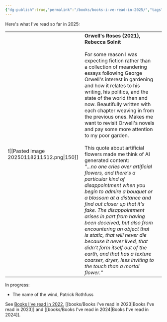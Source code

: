 ```yaml
---
{"dg-publish":true,"permalink":"/books/books-i-ve-read-in-2025/","tags":["reading"],"noteIcon":"","created":"2025-01-18"}
---
```



Here's what I've read so far in 2025:

|                                           |                                                                                                                                                                                                                                                                                                                                                                                                                                                                                                                                                                                                                                                                                                                                                                                                                                                                                                                                                                                                                                          |     |
| ----------------------------------------- | ---------------------------------------------------------------------------------------------------------------------------------------------------------------------------------------------------------------------------------------------------------------------------------------------------------------------------------------------------------------------------------------------------------------------------------------------------------------------------------------------------------------------------------------------------------------------------------------------------------------------------------------------------------------------------------------------------------------------------------------------------------------------------------------------------------------------------------------------------------------------------------------------------------------------------------------------------------------------------------------------------------------------------------------- | --- |
| ![[Pasted image 20250118211512.png\|150]] | **Orwell's Roses (2021), Rebecca Solnit**<br><br>For some reason I was expecting fiction rather than a collection of meandering essays following George Orwell's interest in gardening and how it relates to his writing, his politics, and the state of the world then and now. Beautifully written with each chapter weaving in from the previous ones. Makes me want to revisit Orwell's novels and pay some more attention to my poor garden.<br><br>This quote about artificial flowers made me think of AI generated content:<br>*"...no one cries over artificial flowers, and there's a particular kind of disappointment when you begin to admire a bouquet or a blossom at a distance and find out closer up that it's fake. The disappointment arises in part from having been deceived, but also from encountering an object that is static, that will never die because it never lived, that didn't form itself out of the earth, and that has a texture coarser, dryer, less inviting to the touch than a mortal flower."* |     |

In progress:

* The name of the wind, Patrick Rothfuss


See [Books I've read in 2022](books/Books%20I've%20read%20in%202022.md), [[books/Books I've read in 2023\|Books I've read in 2023]] and [[books/Books I've read in 2024\|Books I've read in 2024]].

